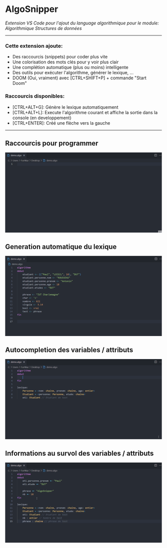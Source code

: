 # AlgoSnipper
*Extension VS Code pour l'ajout du language algorithmique pour le module: Algorithmique Structures de données*

---
### Cette extension ajoute:
- Des raccourcis (snippets) pour coder plus vite
- Une colorisation des mots clés pour y voir plus clair
- Une complétion automatique (plus ou moins) intelligente
- Des outils pour exécuter l'algorithme, générer le lexique, ...
- DOOM (Oui, vraiment) avec [CTRL+SHIFT+P] + commande "Start Doom"
    
### Raccourcis disponibles:
- [CTRL+ALT+G]: Génère le lexique automatiquement
- [CTRL+ALT+L]: Execute l'algorithme courant et affiche la sortie dans la console (en developpement)
- [CTRL+ENTER]: Créé une flèche vers la gauche

---
## Raccourcis pour programmer
![snippet demo](/demo/snippets.gif)

## Generation automatique du lexique
![lexicon demo](/demo/lexicon.gif)

## Autocompletion des variables / attributs
![autocomplete demo](https://raw.githubusercontent.com/FurWaz/AlgoSnipper/master/demo/autocomplete.gif)

## Informations au survol des variables / attributs
![hover demo](https://raw.githubusercontent.com/FurWaz/AlgoSnipper/master/demo/hover.gif)
